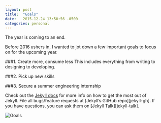 ```yaml
---
layout: post
title:  "Goals"
date:   2015-12-24 13:50:56 -0500
categories: personal
---
```

The year is coming to an end. 

Before 2016 ushers in, I wanted to jot down a few important goals to focus on for the upcoming year. 


###1. Create more, consume less
This includes everything from writing to designing to developing. 

###2. Pick up new skills

###3. Secure a summer engineering internship 


Check out the [Jekyll docs][jekyll-docs] for more info on how to get the most out of Jekyll. File all bugs/feature requests at [Jekyll’s GitHub repo][jekyll-gh]. If you have questions, you can ask them on [Jekyll Talk][jekyll-talk].

[jekyll-docs]: http://jekyllrb.com/docs/home

![Goals](http://i.imgur.com/C7zI90z.png)

